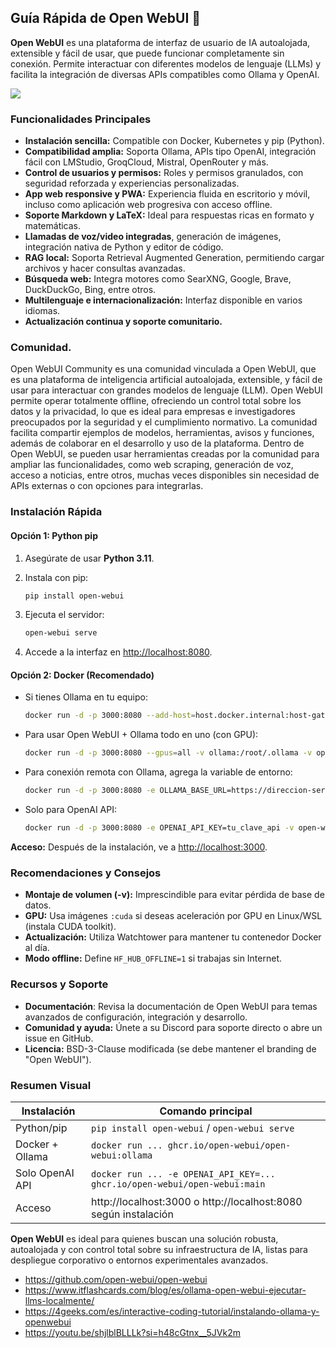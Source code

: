 ## Guía Rápida de Open WebUI 🚀

**Open WebUI** es una plataforma de interfaz de usuario de IA autoalojada, extensible y fácil de usar, que puede funcionar completamente sin conexión. Permite interactuar con diferentes modelos de lenguaje (LLMs) y facilita la integración de diversas APIs compatibles como Ollama y OpenAI.

![ ](OPENWEBUI.gif)

### Funcionalidades Principales

- **Instalación sencilla:** Compatible con Docker, Kubernetes y pip (Python).
- **Compatibilidad amplia:** Soporta Ollama, APIs tipo OpenAI, integración fácil con LMStudio, GroqCloud, Mistral, OpenRouter y más.
- **Control de usuarios y permisos:** Roles y permisos granulados, con seguridad reforzada y experiencias personalizadas.
- **App web responsive y PWA:** Experiencia fluida en escritorio y móvil, incluso como aplicación web progresiva con acceso offline.
- **Soporte Markdown y LaTeX:** Ideal para respuestas ricas en formato y matemáticas.
- **Llamadas de voz/video integradas**, generación de imágenes, integración nativa de Python y editor de código.
- **RAG local:** Soporta Retrieval Augmented Generation, permitiendo cargar archivos y hacer consultas avanzadas.
- **Búsqueda web:** Integra motores como SearXNG, Google, Brave, DuckDuckGo, Bing, entre otros.
- **Multilenguaje e internacionalización:** Interfaz disponible en varios idiomas.
- **Actualización continua y soporte comunitario.**

### Comunidad.

Open WebUI Community es una comunidad vinculada a Open WebUI, que es una plataforma de inteligencia artificial autoalojada, extensible, y fácil de usar para interactuar con grandes modelos de lenguaje (LLM). Open WebUI permite operar totalmente offline, ofreciendo un control total sobre los datos y la privacidad, lo que es ideal para empresas e investigadores preocupados por la seguridad y el cumplimiento normativo. La comunidad facilita compartir ejemplos de modelos, herramientas, avisos y funciones, además de colaborar en el desarrollo y uso de la plataforma. Dentro de Open WebUI, se pueden usar herramientas creadas por la comunidad para ampliar las funcionalidades, como web scraping, generación de voz, acceso a noticias, entre otros, muchas veces disponibles sin necesidad de APIs externas o con opciones para integrarlas.

### Instalación Rápida

#### Opción 1: Python pip

1. Asegúrate de usar **Python 3.11**.
2. Instala con pip:

   ```bash
   pip install open-webui
   ```
3. Ejecuta el servidor:

   ```bash
   open-webui serve
   ```
4. Accede a la interfaz en [http://localhost:8080](http://localhost:8080).

#### Opción 2: Docker (Recomendado)

- Si tienes Ollama en tu equipo:
   ```bash
   docker run -d -p 3000:8080 --add-host=host.docker.internal:host-gateway -v open-webui:/app/backend/data --name open-webui --restart always ghcr.io/open-webui/open-webui:main
   ```

- Para usar Open WebUI + Ollama todo en uno (con GPU):
   ```bash
   docker run -d -p 3000:8080 --gpus=all -v ollama:/root/.ollama -v open-webui:/app/backend/data --name open-webui --restart always ghcr.io/open-webui/open-webui:ollama
   ```

- Para conexión remota con Ollama, agrega la variable de entorno:
   ```bash
   docker run -d -p 3000:8080 -e OLLAMA_BASE_URL=https://direccion-servidor -v open-webui:/app/backend/data --name open-webui --restart always ghcr.io/open-webui/open-webui:main
   ```

- Solo para OpenAI API:
   ```bash
   docker run -d -p 3000:8080 -e OPENAI_API_KEY=tu_clave_api -v open-webui:/app/backend/data --name open-webui --restart always ghcr.io/open-webui/open-webui:main
   ```

**Acceso:** Después de la instalación, ve a [http://localhost:3000](http://localhost:3000).

### Recomendaciones y Consejos

- **Montaje de volumen (-v):** Imprescindible para evitar pérdida de base de datos.
- **GPU:** Usa imágenes `:cuda` si deseas aceleración por GPU en Linux/WSL (instala CUDA toolkit).
- **Actualización:** Utiliza Watchtower para mantener tu contenedor Docker al día.
- **Modo offline:** Define `HF_HUB_OFFLINE=1` si trabajas sin Internet.

### Recursos y Soporte

- **Documentación**: Revisa la documentación de Open WebUI para temas avanzados de configuración, integración y desarrollo.
- **Comunidad y ayuda:** Únete a su Discord para soporte directo o abre un issue en GitHub.
- **Licencia:** BSD-3-Clause modificada (se debe mantener el branding de "Open WebUI").

### Resumen Visual

| Instalación      | Comando principal                                                                                |
|------------------|-------------------------------------------------------------------------------------------------|
| Python/pip       | `pip install open-webui` / `open-webui serve`                                                   |
| Docker + Ollama  | `docker run ... ghcr.io/open-webui/open-webui:ollama`                                           |
| Solo OpenAI API  | `docker run ... -e OPENAI_API_KEY=... ghcr.io/open-webui/open-webui:main`                       |
| Acceso           | http://localhost:3000 o http://localhost:8080 según instalación                                 |

**Open WebUI** es ideal para quienes buscan una solución robusta, autoalojada y con control total sobre su infraestructura de IA, listas para despliegue corporativo o entornos experimentales avanzados.

- https://github.com/open-webui/open-webui
- https://www.itflashcards.com/blog/es/ollama-open-webui-ejecutar-llms-localmente/
- https://4geeks.com/es/interactive-coding-tutorial/instalando-ollama-y-openwebui
- https://youtu.be/shjlblBLLLk?si=h48cGtnx__5JVk2m



